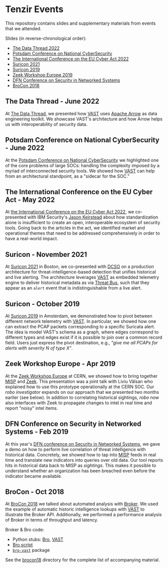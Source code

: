 # Tenzir Events

This repository contains slides and supplementary materials from events that we
attended.

Slides (in reverse-chronological order):

- [The Data Thread 2022][datathread22]
- [Potsdam Conference on National CyberSecurity][potsdam22]
- [The International Conference on the EU Cyber Act 2022][iceca22]
- [Suricon 2021][suricon21]
- [Suricon 2019][suricon19]
- [Zeek Workshop Europe 2019][zeekshop19]
- [DFN Conference on Security in Networked Systems][dfnconf19]
- [BroCon 2018][brocon18]

## The Data Thread - June 2022

At [The Data Thread](https://thedatathread.com/), we presented how 
[VAST][vast] uses [Apache Arrow](https://arrow.apache.org) as data engineering
toolkit. We showcase VAST's architecture and how Arrow helps us with
interoperability of security data.

## Potsdam Conference on National CyberSecurity - June 2022

At the [Potsdam Conference on National CyberSecurity][potsdam22-conf] we
highlighted one of the core problems of large SOCs: handling the complexity
imposed by a myriad of interconnected security tools. We showed how [VAST][vast]
can help from an architectural standpoint, as a "sidecar for the SOC."

[potsdam22-conf]: https://hpi.de/en/the-hpi/events/conferences/potsdam-conference-for-national-cybersecurity/conference.html

## The International Conference on the EU Cyber Act - May 2022

At [the International Conference on the EU Cyber Act
2022](https://eucyberact.org/), we co-presented with IBM Security's [Jason
Keirstead](https://twitter.com/BlueTeamJK) about how standardization alone is
insufficient to create an open, interoperable ecosystem of security tools. Going
back to the articles in the act, we identified market and operational themes
that need to be addressed comprehensively in order to have a real-world impact.

## Suricon - November 2021

At [Suricon 2021](https://suricon.net/suricon-2021-boston/) in Boston, we
co-presented with [DCSO](https://github.com/dcso) on a production architecture
for threat-intelligence-based detection that unifies historical and live
alerting. The architecture leverages [VAST][vast] as embedded telemetry engine
to deliver historical metadata as via [Threat
Bus](https://github.com/tenzir/threatbus), such that they appear as an `alert`
event that is indistinguishable from a live alert.

## Suricon - October 2019

At [Suricon 2019](https://suricon.net/suricon-2019-amsterdam/) in Amsterdam, we
demonstrated how to pivot between different network telemetry with
[VAST][vast]. In particular, we showed how one can extract the PCAP packets
corresponding to a specific Suricata alert. The idea is model VAST's schema as
a graph, where edges correspond to different types and edges exist if it is
possible to join over a common record field. Users just express the pivot
destination, e.g., *"give me all PCAPs for alerts with severity N of type X"*.

## Zeek Workshop Europe - Apr 2019

At the [Zeek Workshop Europe](https://indico.cern.ch/event/762505/) at CERN,
we showed how to bring together [MISP](http://www.misp-project.org) and
[Zeek](https://www.zeek.org). This presentation was a joint talk with Liviu
Vâlsan who explained how to use this prototype operationally at the CERN SOC.
Our *robo investigator* expands on our approach that we presented two months
earlier (see below). In addition to correlating historical sightings, *robo*
now also interfaces with Zeek to propagate changes to intel in real time and
report "noisy" intel items.

## DFN Conference on Security in Networked Systems - Feb 2019

At this year's [DFN conference on Security in Networked
Systems](https://www.dfn-cert.de/veranstaltungen/sicherheitskonferenz2019.html),
we gave a demo on how to perform live correlation of threat intelligence with
historical data. Concretely, we showed how to tap into
[MISP](http://www.misp-project.org) feeds in real time and translate new
indicators into queries over old data. Our tool reports hits in historical data
back to MISP as *sightings*. This makes it possible to understand whether an
organization has been breached even before the indicator became available.

## BroCon - Oct 2018

At [BroCon 2018](https://www.brocon18.com) we talked about automated analysis
with [Broker](https://github.com/bro/broker). We used the example of automatic
historic intelligence lookups with [VAST][vast] to
illustrate the Broker API. Additionally, we performed a performance analysis of
Broker in terms of throughput and latency.

Broker & Bro code:

- Python stubs: [Bro](brocon18/stub-bro), [VAST](brocon18/stub-vast)
- [Bro script](brocon18/vast.bro)
- [`bro-vast`](https://github.com/tenzir/bro-vast) package

See the [brocon18](brocon18) directory for the complete list of accompanying
material.

[datathread22]: https://github.com/tenzir/events/releases/download/datathread22/slides.pdf
[potsdam22]: https://github.com/tenzir/events/releases/download/potsdam22/slides.pdf
[iceca22]: https://github.com/tenzir/events/releases/download/iceca22/slides.pdf
[suricon21]: https://github.com/tenzir/events/releases/download/suricon21/slides.pdf
[suricon19]: https://github.com/tenzir/events/releases/download/suricon19/slides.pdf
[zeekshop19]: https://github.com/tenzir/events/releases/download/zeekshop19/slides.pdf
[dfnconf19]: https://github.com/tenzir/events/releases/download/dfnconf19/slides.pdf
[brocon18]: https://github.com/tenzir/events/releases/download/brocon18/slides.pdf
[vast]: https://vast.io

